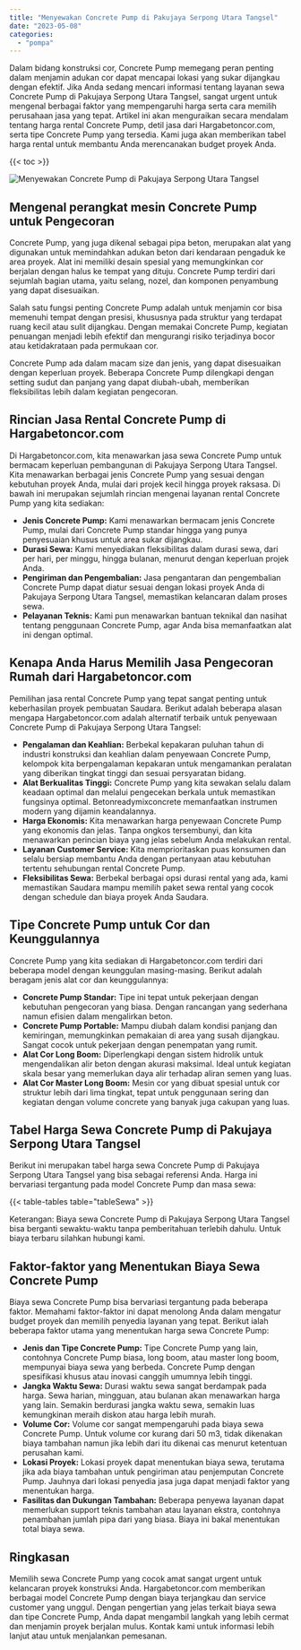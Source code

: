 ```yaml
---
title: "Menyewakan Concrete Pump di Pakujaya Serpong Utara Tangsel"
date: "2023-05-08"
categories: 
  - "pompa"
---
```




Dalam bidang konstruksi cor, Concrete Pump memegang peran penting dalam menjamin adukan cor dapat mencapai lokasi yang sukar dijangkau dengan efektif. Jika Anda sedang mencari informasi tentang layanan sewa Concrete Pump di Pakujaya Serpong Utara Tangsel, sangat urgent untuk mengenal berbagai faktor yang mempengaruhi harga serta cara memilih perusahaan jasa yang tepat. Artikel ini akan menguraikan secara mendalam tentang harga rental Concrete Pump, detil jasa dari Hargabetoncor.com, serta tipe Concrete Pump yang tersedia. Kami juga akan memberikan tabel harga rental untuk membantu Anda merencanakan budget proyek Anda.

{{< toc >}}

![Menyewakan Concrete Pump di Pakujaya Serpong Utara Tangsel](https://hargareadymixid.github.io/pompa/concrete-pump%20(9).png)

## Mengenal perangkat mesin Concrete Pump untuk Pengecoran

Concrete Pump, yang juga dikenal sebagai pipa beton, merupakan alat yang digunakan untuk memindahkan adukan beton dari kendaraan pengaduk ke area proyek. Alat ini memiliki desain spesial yang memungkinkan cor berjalan dengan halus ke tempat yang dituju. Concrete Pump terdiri dari sejumlah bagian utama, yaitu selang, nozel, dan komponen penyambung yang dapat disesuaikan.

Salah satu fungsi penting Concrete Pump adalah untuk menjamin cor bisa memenuhi tempat dengan presisi, khususnya pada struktur yang terdapat ruang kecil atau sulit dijangkau. Dengan memakai Concrete Pump, kegiatan penuangan menjadi lebih efektif dan mengurangi risiko terjadinya bocor atau ketidakrataan pada permukaan cor.

Concrete Pump ada dalam macam size dan jenis, yang dapat disesuaikan dengan keperluan proyek. Beberapa Concrete Pump dilengkapi dengan setting sudut dan panjang yang dapat diubah-ubah, memberikan fleksibilitas lebih dalam kegiatan pengecoran.

## Rincian Jasa Rental Concrete Pump di Hargabetoncor.com

Di Hargabetoncor.com, kita menawarkan jasa sewa Concrete Pump untuk bermacam keperluan pembangunan di Pakujaya Serpong Utara Tangsel. Kita menawarkan berbagai jenis Concrete Pump yang sesuai dengan kebutuhan proyek Anda, mulai dari projek kecil hingga proyek raksasa. Di bawah ini merupakan sejumlah rincian mengenai layanan rental Concrete Pump yang kita sediakan:

- **Jenis Concrete Pump:** Kami menawarkan bermacam jenis Concrete Pump, mulai dari Concrete Pump standar hingga yang punya penyesuaian khusus untuk area sukar dijangkau.
- **Durasi Sewa:** Kami menyediakan fleksibilitas dalam durasi sewa, dari per hari, per minggu, hingga bulanan, menurut dengan keperluan projek Anda.
- **Pengiriman dan Pengembalian:** Jasa pengantaran dan pengembalian Concrete Pump dapat diatur sesuai dengan lokasi proyek Anda di Pakujaya Serpong Utara Tangsel, memastikan kelancaran dalam proses sewa.
- **Pelayanan Teknis:** Kami pun menawarkan bantuan teknikal dan nasihat tentang penggunaan Concrete Pump, agar Anda bisa memanfaatkan alat ini dengan optimal.

## Kenapa Anda Harus Memilih Jasa Pengecoran Rumah dari Hargabetoncor.com

Pemilihan jasa rental Concrete Pump yang tepat sangat penting untuk keberhasilan proyek pembuatan Saudara. Berikut adalah beberapa alasan mengapa Hargabetoncor.com adalah alternatif terbaik untuk penyewaan Concrete Pump di Pakujaya Serpong Utara Tangsel:

- **Pengalaman dan Keahlian:** Berbekal kepakaran puluhan tahun di industri konstruksi dan keahlian dalam penyewaan Concrete Pump, kelompok kita berpengalaman kepakaran untuk mengamankan peralatan yang diberikan tingkat tinggi dan sesuai persyaratan bidang.
- **Alat Berkualitas Tinggi:** Concrete Pump yang kita sewakan selalu dalam keadaan optimal dan melalui pengecekan berkala untuk memastikan fungsinya optimal. Betonreadymixconcrete memanfaatkan instrumen modern yang dijamin keandalannya.
- **Harga Ekonomis:** Kita menawarkan harga penyewaan Concrete Pump yang ekonomis dan jelas. Tanpa ongkos tersembunyi, dan kita menawarkan perincian biaya yang jelas sebelum Anda melakukan rental.
- **Layanan Customer Service:** Kita memprioritaskan puas konsumen dan selalu bersiap membantu Anda dengan pertanyaan atau kebutuhan tertentu sehubungan rental Concrete Pump.
- **Fleksibilitas Sewa:** Berbekal berbagai opsi durasi rental yang ada, kami memastikan Saudara mampu memilih paket sewa rental yang cocok dengan schedule dan biaya proyek Anda Saudara.

## Tipe Concrete Pump untuk Cor dan Keunggulannya

Concrete Pump yang kita sediakan di Hargabetoncor.com terdiri dari beberapa model dengan keunggulan masing-masing. Berikut adalah beragam jenis alat cor dan keunggulannya:

- **Concrete Pump Standar:** Tipe ini tepat untuk pekerjaan dengan kebutuhan pengecoran yang biasa. Dengan rancangan yang sederhana namun efisien dalam mengalirkan beton.
- **Concrete Pump Portable:** Mampu diubah dalam kondisi panjang dan kemiringan, memungkinkan pemakaian di area yang susah dijangkau. Sangat cocok untuk pekerjaan dengan penempatan yang rumit.
- **Alat Cor Long Boom:** Diperlengkapi dengan sistem hidrolik untuk mengendalikan alir beton dengan akurasi maksimal. Ideal untuk kegiatan skala besar yang memerlukan daya alir terhadap aliran semen yang luas.
- **Alat Cor Master Long Boom:** Mesin cor yang dibuat spesial untuk cor struktur lebih dari lima tingkat, tepat untuk penggunaan sering dan kegiatan dengan volume concrete yang banyak juga cakupan yang luas.

## Tabel Harga Sewa Concrete Pump di Pakujaya Serpong Utara Tangsel

Berikut ini merupakan tabel harga sewa Concrete Pump di Pakujaya Serpong Utara Tangsel yang bisa sebagai referensi Anda. Harga ini bervariasi tergantung pada model Concrete Pump dan masa sewa:

{{< table-tables table="tableSewa" >}}

Keterangan: Biaya sewa Concrete Pump di Pakujaya Serpong Utara Tangsel bisa berganti sewaktu-waktu tanpa pemberitahuan terlebih dahulu. Untuk biaya terbaru silahkan hubungi kami.

## Faktor-faktor yang Menentukan Biaya Sewa Concrete Pump

Biaya sewa Concrete Pump bisa bervariasi tergantung pada beberapa faktor. Memahami faktor-faktor ini dapat menolong Anda dalam mengatur budget proyek dan memilih penyedia layanan yang tepat. Berikut ialah beberapa faktor utama yang menentukan harga sewa Concrete Pump:

- **Jenis dan Tipe Concrete Pump:** Tipe Concrete Pump yang lain, contohnya Concrete Pump biasa, long boom, atau master long boom, mempunyai biaya sewa yang berbeda. Concrete Pump dengan spesifikasi khusus atau inovasi canggih umumnya lebih tinggi.
- **Jangka Waktu Sewa:** Durasi waktu sewa sangat berdampak pada harga. Sewa harian, mingguan, atau bulanan akan menawarkan harga yang lain. Semakin berdurasi jangka waktu sewa, semakin luas kemungkinan meraih diskon atau harga lebih murah.
- **Volume Cor:** Volume cor sangat mempengaruhi pada biaya sewa Concrete Pump. Untuk volume cor kurang dari 50 m3, tidak dikenakan biaya tambahan namun jika lebih dari itu dikenai cas menurut ketentuan perusahan kami.
- **Lokasi Proyek:** Lokasi proyek dapat menentukan biaya sewa, terutama jika ada biaya tambahan untuk pengiriman atau penjemputan Concrete Pump. Jauhnya dari lokasi penyedia jasa juga dapat menjadi faktor yang menentukan harga.
- **Fasilitas dan Dukungan Tambahan:** Beberapa penyewa layanan dapat memerlukan support teknis tambahan atau layanan ekstra, contohnya penambahan jumlah pipa dari yang biasa. Biaya ini bakal menentukan total biaya sewa.

## Ringkasan

Memilih sewa Concrete Pump yang cocok amat sangat urgent untuk kelancaran proyek konstruksi Anda. Hargabetoncor.com memberikan berbagai model Concrete Pump dengan biaya terjangkau dan service customer yang unggul. Dengan pengertian yang jelas terkait biaya sewa dan tipe Concrete Pump, Anda dapat mengambil langkah yang lebih cermat dan menjamin proyek berjalan mulus. Kontak kami untuk informasi lebih lanjut atau untuk menjalankan pemesanan.
